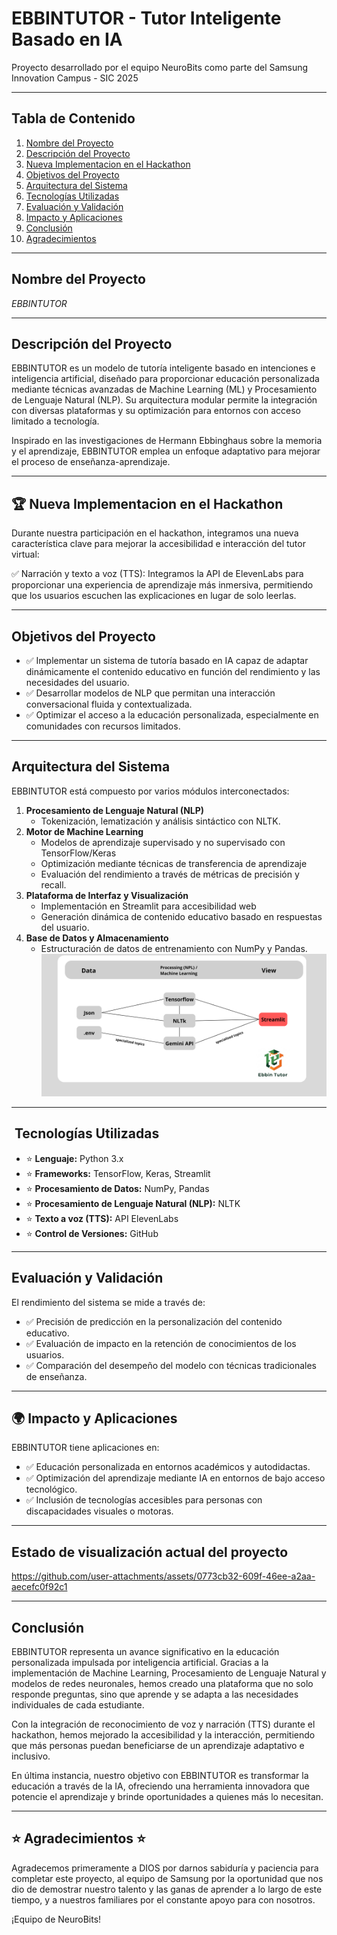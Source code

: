 # EBBINTUTOR - Tutor Inteligente Basado en IA

 Proyecto desarrollado por el equipo NeuroBits como parte del Samsung Innovation Campus - SIC 2025

---

## Tabla de Contenido

1.  [Nombre del Proyecto](#nombre-del-proyecto)
2.  [Descripción del Proyecto](#descripción-del-proyecto)
3.  [Nueva Implementacion en el Hackathon](#nueva-implementacion-en-el-hackathon)
4.  [Objetivos del Proyecto](#objetivos-del-proyecto)
5.  [Arquitectura del Sistema](#arquitectura-del-sistema)
6.  [Tecnologías Utilizadas](#tecnologías-utilizadas)
7.  [Evaluación y Validación](#evaluación-y-validación)
8.  [Impacto y Aplicaciones](#impacto-y-aplicaciones)
9.  [Conclusión](#conclusión)
10.  [Agradecimientos](#agradecimientos)

---

##  Nombre del Proyecto

*EBBINTUTOR*

---

##  Descripción del Proyecto

EBBINTUTOR es un modelo de tutoría inteligente basado en intenciones e inteligencia artificial, diseñado para proporcionar educación personalizada mediante técnicas avanzadas de Machine Learning (ML) y Procesamiento de Lenguaje Natural (NLP). Su arquitectura modular permite la integración con diversas plataformas y su optimización para entornos con acceso limitado a tecnología.

Inspirado en las investigaciones de Hermann Ebbinghaus sobre la memoria y el aprendizaje, EBBINTUTOR emplea un enfoque adaptativo para mejorar el proceso de enseñanza-aprendizaje.

---

## 🏆 Nueva Implementacion en el Hackathon

Durante nuestra participación en el hackathon, integramos una nueva característica clave para mejorar la accesibilidad e interacción del tutor virtual:

✅ Narración y texto a voz (TTS): Integramos la API de ElevenLabs para proporcionar una experiencia de aprendizaje más inmersiva, permitiendo que los usuarios escuchen las explicaciones en lugar de solo leerlas.

---


##  Objetivos del Proyecto

* ✅ Implementar un sistema de tutoría basado en IA capaz de adaptar dinámicamente el contenido educativo en función del rendimiento y las necesidades del usuario.
* ✅ Desarrollar modelos de NLP que permitan una interacción conversacional fluida y contextualizada.
* ✅ Optimizar el acceso a la educación personalizada, especialmente en comunidades con recursos limitados.

---

##  Arquitectura del Sistema

EBBINTUTOR está compuesto por varios módulos interconectados:

1.  **Procesamiento de Lenguaje Natural (NLP)**
    * Tokenización, lematización y análisis sintáctico con NLTK.
2.  **Motor de Machine Learning**
    * Modelos de aprendizaje supervisado y no supervisado con TensorFlow/Keras
    * Optimización mediante técnicas de transferencia de aprendizaje
    * Evaluación del rendimiento a través de métricas de precisión y recall.
3.  **Plataforma de Interfaz y Visualización**
    * Implementación en Streamlit para accesibilidad web
    * Generación dinámica de contenido educativo basado en respuestas del usuario.
4.  **Base de Datos y Almacenamiento**
    * Estructuración de datos de entrenamiento con NumPy y Pandas.
![Texto alternativo](arquitectura.png)
---

## ️ Tecnologías Utilizadas

* ⭐ **Lenguaje:** Python 3.x
* ⭐ **Frameworks:** TensorFlow, Keras, Streamlit
* ⭐ **Procesamiento de Datos:** NumPy, Pandas
* ⭐ **Procesamiento de Lenguaje Natural (NLP):** NLTK
* ⭐ **Texto a voz (TTS):** API ElevenLabs
* ⭐ **Control de Versiones:** GitHub

---

##  Evaluación y Validación

El rendimiento del sistema se mide a través de:

* ✅ Precisión de predicción en la personalización del contenido educativo.
* ✅ Evaluación de impacto en la retención de conocimientos de los usuarios.
* ✅ Comparación del desempeño del modelo con técnicas tradicionales de enseñanza.

---


## 🌍 Impacto y Aplicaciones

EBBINTUTOR tiene aplicaciones en:

* ✅ Educación personalizada en entornos académicos y autodidactas.
* ✅ Optimización del aprendizaje mediante IA en entornos de bajo acceso tecnológico.
* ✅ Inclusión de tecnologías accesibles para personas con discapacidades visuales o motoras.

---

##  Estado de visualización actual del proyecto 



https://github.com/user-attachments/assets/0773cb32-609f-46ee-a2aa-aecefc0f92c1



---

##  Conclusión

EBBINTUTOR representa un avance significativo en la educación personalizada impulsada por inteligencia artificial. Gracias a la implementación de Machine Learning, Procesamiento de Lenguaje Natural y modelos de redes neuronales, hemos creado una plataforma que no solo responde preguntas, sino que aprende y se adapta a las necesidades individuales de cada estudiante.

Con la integración de reconocimiento de voz y narración (TTS) durante el hackathon, hemos mejorado la accesibilidad y la interacción, permitiendo que más personas puedan beneficiarse de un aprendizaje adaptativo e inclusivo.

En última instancia, nuestro objetivo con EBBINTUTOR es transformar la educación a través de la IA, ofreciendo una herramienta innovadora que potencie el aprendizaje y brinde oportunidades a quienes más lo necesitan.

---

## ⭐ Agradecimientos ⭐

Agradecemos primeramente a DIOS por darnos sabiduría y paciencia para completar este proyecto, al equipo de Samsung por la oportunidad que nos dio de demostrar nuestro talento y las ganas de aprender a lo largo de este tiempo, y a nuestros familiares por el constante apoyo para con nosotros.

¡Equipo de NeuroBits!

